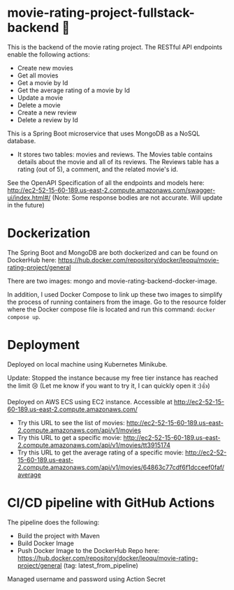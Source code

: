 # movie-rating-project-fullstack-backend 🎥

This is the backend of the movie rating project. The RESTful API endpoints enable the following actions:
- Create new movies
- Get all movies
- Get a movie by Id
- Get the average rating of a movie by Id
- Update a movie
- Delete a movie
- Create a new review
- Delete a review by Id

This is a Spring Boot microservice that uses MongoDB as a NoSQL database. 
- It stores two tables: movies and reviews. The Movies table contains details about the movie and all of its reviews. The Reviews table has a rating (out of 5), a comment, and the related movie's id.

See the OpenAPI Specification of all the endpoints and models here: http://ec2-52-15-60-189.us-east-2.compute.amazonaws.com/swagger-ui/index.html#/ (Note: Some response bodies are not accurate. Will update in the future)

# Dockerization
The Spring Boot and MongoDB are both dockerized and can be found on DockerHub here: https://hub.docker.com/repository/docker/leoqu/movie-rating-project/general

There are two images: mongo and movie-rating-backend-docker-image. 

In addition, I used Docker Compose to link up these two images to simplify the process of running containers from the image. Go to the resource folder where the Docker compose file is located and run this command: ```docker compose up```.

# Deployment

Deployed on local machine using Kubernetes Minikube.

Update: Stopped the instance because my free tier instance has reached the limit 😢 (Let me know if you want to try it, I can quickly open it :)👍)

Deployed on AWS ECS using EC2 instance. Accessible at http://ec2-52-15-60-189.us-east-2.compute.amazonaws.com/
- Try this URL to see the list of movies: http://ec2-52-15-60-189.us-east-2.compute.amazonaws.com/api/v1/movies
- Try this URL to get a specific movie: http://ec2-52-15-60-189.us-east-2.compute.amazonaws.com/api/v1/movies/tt3915174
- Try this URL to get the average rating of a specific movie: http://ec2-52-15-60-189.us-east-2.compute.amazonaws.com/api/v1/movies/64863c77cdf6f1dcceef0faf/average

# CI/CD pipeline with GitHub Actions

The pipeline does the following:
- Build the project with Maven
- Build Docker Image
- Push Docker Image to the DockerHub Repo here: https://hub.docker.com/repository/docker/leoqu/movie-rating-project/general (tag: latest_from_pipeline)

Managed username and password using Action Secret
